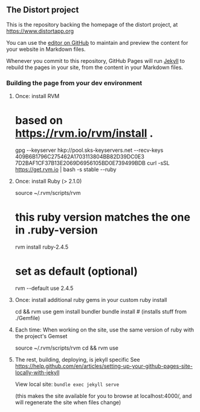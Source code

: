 ## The Distort project

This is the repository backing the homepage of the distort project, at https://www.distortapp.org

You can use the [editor on
GitHub](https://github.com/UBC-NSS/distortapp.org/edit/master/README.md)
to maintain and preview the content for your website in Markdown
files.

Whenever you commit to this repository, GitHub Pages will run
[Jekyll](https://jekyllrb.com/) to rebuild the pages in your site,
from the content in your Markdown files.


### Building the page from your dev environment

 1. Once: install RVM

      # based on https://rvm.io/rvm/install .
      gpg --keyserver hkp://pool.sks-keyservers.net --recv-keys 409B6B1796C275462A1703113804BB82D39DC0E3 7D2BAF1CF37B13E2069D6956105BD0E739499BDB
      curl -sSL https://get.rvm.io | bash -s stable --ruby

 1. Once: install Ruby (> 2.1.0)

      source ~/.rvm/scripts/rvm

      # this ruby version matches the one in .ruby-version
      rvm install ruby-2.4.5

      # set as default (optional)
      rvm --default use 2.4.5

 1. Once: install additional ruby gems in your custom ruby install

      cd <repodir> && rvm use
      gem install bundler
      bundle install # (installs stuff from ./Gemfile)

 1. Each time: When working on the site, use the same version of ruby with the project's Gemset

      source ~/.rvm/scripts/rvm
      cd <repodir> && rvm use

 1. The rest, building, deploying, is jekyll specific
    See https://help.github.com/en/articles/setting-up-your-github-pages-site-locally-with-jekyll

    View local site: `bundle exec jekyll serve`

    (this makes the site available for you to browse at localhost:4000/, and will regenerate the site
     when files change)
